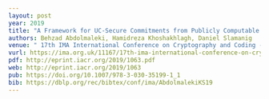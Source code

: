 ```yaml
---
layout: post
year: 2019
title: "A Framework for UC-Secure Commitments from Publicly Computable Smooth Projective Hashing"
authors: Behzad Abdolmaleki, Hamidreza Khoshakhlagh, Daniel Slamanig
venue: " 17th IMA International Conference on Cryptography and Coding - IMACC 2019"
vurl: https://ima.org.uk/11167/17th-ima-international-conference-on-cryptography-and-coding/
pdf: http://eprint.iacr.org/2019/1063.pdf
web: http://eprint.iacr.org/2019/1063
pub: https://doi.org/10.1007/978-3-030-35199-1_1
bib: https://dblp.org/rec/bibtex/conf/ima/AbdolmalekiKS19
---
```



